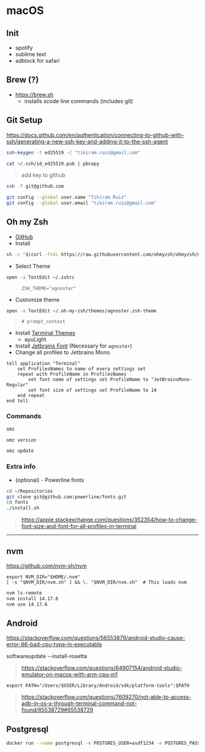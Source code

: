 # macOS

## Init

+ spotify
+ sublime text
+ adblock for safari

## Brew (?)

+ https://brew.sh
  - installs xcode line commands (includes git)

## Git Setup

https://docs.github.com/en/authentication/connecting-to-github-with-ssh/generating-a-new-ssh-key-and-adding-it-to-the-ssh-agent

```bash
ssh-keygen -t ed25519 -C "tikiram.ruiz@gmail.com"

cat ~/.ssh/id_ed25519.pub | pbcopy
```

> add key to github

```bash
ssh -T git@github.com
```

```bash
git config --global user.name "Tikiram Ruiz"
git config --global user.email "tikiram.ruiz@gmail.com"
```

## Oh my Zsh 

* [GitHub](https://github.com/ohmyzsh/ohmyzsh)
* Install

```bash
sh -c "$(curl -fsSL https://raw.githubusercontent.com/ohmyzsh/ohmyzsh/master/tools/install.sh)"
```
* Select Theme

```bash
open -a TextEdit ~/.zshrc
```

> `ZSH_THEME="agnoster"`

* Customize theme

```bash
open -a TextEdit ~/.oh-my-zsh/themes/agnoster.zsh-theme
```
> `# prompt_context`

* Install [Terminal Themes](https://github.com/lysyi3m/macos-terminal-themes)
    + ayuLight
* Install [Jetbrains Font](https://www.jetbrains.com/lp/mono/) (Necessary for `agnoster`)
* Change all profiles to Jetbrains Mono

```
tell application "Terminal"
    set ProfilesNames to name of every settings set
    repeat with ProfileName in ProfilesNames
        set font name of settings set ProfileName to "JetBrainsMono-Regular"
        set font size of settings set ProfileName to 14
    end repeat
end tell
```

### Commands

```bash
omz

omz version

omz update
```

### Extra info

* (optional) - Powerline fonts

```bash
cd ~/Repositories
git clone git@github.com:powerline/fonts.git
cd fonts
./install.sh
```

> https://apple.stackexchange.com/questions/352354/how-to-change-font-size-and-font-for-all-profiles-in-terminal



---

## nvm

https://github.com/nvm-sh/nvm

```
export NVM_DIR="$HOME/.nvm"
[ -s "$NVM_DIR/nvm.sh" ] && \. "$NVM_DIR/nvm.sh"  # This loads nvm
```

```bash
nvm ls-remote
nvm install 14.17.6
nvm use 14.17.6
```

## Android

https://stackoverflow.com/questions/56553879/android-studio-cause-error-86-bad-cpu-type-in-executable

softwareupdate --install-rosetta

> https://stackoverflow.com/questions/64907154/android-studio-emulator-on-macos-with-arm-cpu-m1

```
export PATH="/Users/$USER/Library/Android/sdk/platform-tools":$PATH
```

> https://stackoverflow.com/questions/7609270/not-able-to-access-adb-in-os-x-through-terminal-command-not-found/65538729#65538729

## Postgresql

```bash
docker run --name postgresql -e POSTGRES_USER=asdf1234 -e POSTGRES_PASSWORD=asdf1234 -p 5432:5432 -d postgres
```
